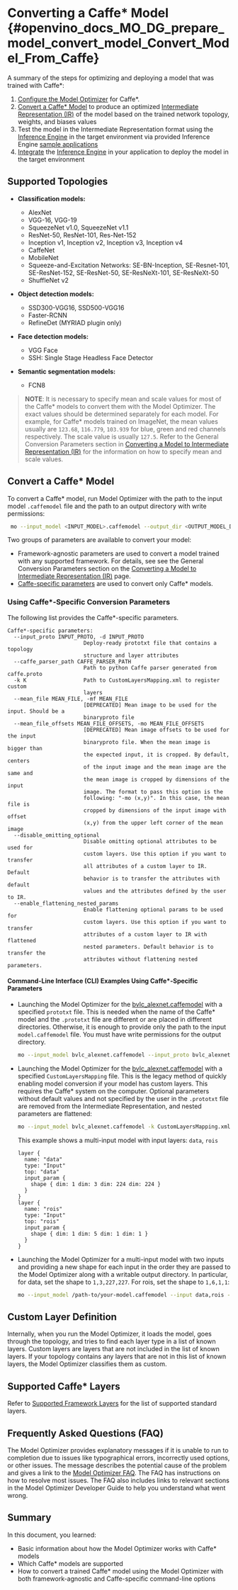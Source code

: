 # Converting a Caffe* Model {#openvino_docs_MO_DG_prepare_model_convert_model_Convert_Model_From_Caffe}

A summary of the steps for optimizing and deploying a model that was trained with Caffe\*:

1. [Configure the Model Optimizer](../../Deep_Learning_Model_Optimizer_DevGuide.md) for Caffe\*.
2. [Convert a Caffe\* Model](#Convert_From_Caffe) to produce an optimized [Intermediate Representation (IR)](../../IR_and_opsets.md) of the model based on the trained network topology, weights, and biases values
3. Test the model in the Intermediate Representation format using the [Inference Engine](../../../IE_DG/Deep_Learning_Inference_Engine_DevGuide.md) in the target environment via provided Inference Engine [sample applications](../../../IE_DG/Samples_Overview.md)
4. [Integrate](../../../IE_DG/Samples_Overview.md) the [Inference Engine](../../../IE_DG/Deep_Learning_Inference_Engine_DevGuide.md) in your application to deploy the model in the target environment

## Supported Topologies

* **Classification models:**
	* AlexNet
	* VGG-16, VGG-19
	* SqueezeNet v1.0, SqueezeNet v1.1
	* ResNet-50, ResNet-101, Res-Net-152
	* Inception v1, Inception v2, Inception v3, Inception v4
	* CaffeNet
	* MobileNet
	* Squeeze-and-Excitation Networks: SE-BN-Inception, SE-Resnet-101, SE-ResNet-152, SE-ResNet-50, SE-ResNeXt-101, SE-ResNeXt-50
	* ShuffleNet v2

* **Object detection models:**
	* SSD300-VGG16, SSD500-VGG16
	* Faster-RCNN
	* RefineDet (MYRIAD plugin only)

* **Face detection models:**
	* VGG Face
    * SSH: Single Stage Headless Face Detector

* **Semantic segmentation models:**
	* FCN8

> **NOTE**: It is necessary to specify mean and scale values for most of the Caffe\* models to convert them with the Model Optimizer. The exact values should be determined separately for each model. For example, for Caffe\* models trained on ImageNet, the mean values usually are `123.68`, `116.779`, `103.939` for blue, green and red channels respectively. The scale value is usually `127.5`. Refer to the General Conversion Parameters section in [Converting a Model to Intermediate Representation (IR)](Converting_Model.md) for the information on how to specify mean and scale values.

## Convert a Caffe* Model <a name="Convert_From_Caffe"></a>

To convert a Caffe\* model, run Model Optimizer with the path to the input model `.caffemodel` file and the path to an output directory with write permissions:

```sh
 mo --input_model <INPUT_MODEL>.caffemodel --output_dir <OUTPUT_MODEL_DIR>
```

Two groups of parameters are available to convert your model:

* Framework-agnostic parameters are used to convert a model trained with any supported framework. For details, see see the General Conversion Parameters section on the [Converting a Model to Intermediate Representation (IR)](Converting_Model.md) page.
* [Caffe-specific parameters](#caffe_specific_conversion_params) are used to convert only Caffe\* models.

### Using Caffe\*-Specific Conversion Parameters <a name="caffe_specific_conversion_params"></a>

The following list provides the Caffe\*-specific parameters.

```
Caffe*-specific parameters:
  --input_proto INPUT_PROTO, -d INPUT_PROTO
                        Deploy-ready prototxt file that contains a topology
                        structure and layer attributes
  --caffe_parser_path CAFFE_PARSER_PATH
                        Path to python Caffe parser generated from caffe.proto
  -k K                  Path to CustomLayersMapping.xml to register custom
                        layers
  --mean_file MEAN_FILE, -mf MEAN_FILE
                        [DEPRECATED] Mean image to be used for the input. Should be a
                        binaryproto file
  --mean_file_offsets MEAN_FILE_OFFSETS, -mo MEAN_FILE_OFFSETS
                        [DEPRECATED] Mean image offsets to be used for the input
                        binaryproto file. When the mean image is bigger than
                        the expected input, it is cropped. By default, centers
                        of the input image and the mean image are the same and
                        the mean image is cropped by dimensions of the input
                        image. The format to pass this option is the
                        following: "-mo (x,y)". In this case, the mean file is
                        cropped by dimensions of the input image with offset
                        (x,y) from the upper left corner of the mean image
  --disable_omitting_optional
                        Disable omitting optional attributes to be used for
                        custom layers. Use this option if you want to transfer
                        all attributes of a custom layer to IR. Default
                        behavior is to transfer the attributes with default
                        values and the attributes defined by the user to IR.
  --enable_flattening_nested_params
                        Enable flattening optional params to be used for
                        custom layers. Use this option if you want to transfer
                        attributes of a custom layer to IR with flattened
                        nested parameters. Default behavior is to transfer the
                        attributes without flattening nested parameters.
```

#### Command-Line Interface (CLI) Examples Using Caffe\*-Specific Parameters

* Launching the Model Optimizer for the [bvlc_alexnet.caffemodel](https://github.com/BVLC/caffe/tree/master/models/bvlc_alexnet) with a specified `prototxt` file. This is needed when the name of the Caffe\* model and the `.prototxt` file are different or are placed in different directories. Otherwise, it is enough to provide only the path to the input `model.caffemodel` file. You must have write permissions for the output directory.
   ```sh    
   mo --input_model bvlc_alexnet.caffemodel --input_proto bvlc_alexnet.prototxt --output_dir <OUTPUT_MODEL_DIR>
   ```
* Launching the Model Optimizer for the [bvlc_alexnet.caffemodel](https://github.com/BVLC/caffe/tree/master/models/bvlc_alexnet) with a specified `CustomLayersMapping` file. This is the legacy method of quickly enabling model conversion if your model has custom layers. This requires the Caffe\* system on the computer.
Optional parameters without default values and not specified by the user in the `.prototxt` file are removed from the Intermediate Representation, and nested parameters are flattened:
   ```sh
   mo --input_model bvlc_alexnet.caffemodel -k CustomLayersMapping.xml --disable_omitting_optional --enable_flattening_nested_params --output_dir <OUTPUT_MODEL_DIR>
   ```
   This example shows a multi-input model with input layers: `data`, `rois`
   ```
   layer {
     name: "data"
     type: "Input"
     top: "data"
     input_param {
       shape { dim: 1 dim: 3 dim: 224 dim: 224 }
     }
   }
   layer {
     name: "rois"
     type: "Input"
     top: "rois"
     input_param {
       shape { dim: 1 dim: 5 dim: 1 dim: 1 }
     }
   }
   ```

* Launching the Model Optimizer for a multi-input model with two inputs and providing a new shape for each input in the order they are passed to the Model Optimizer along with a writable output directory. In particular, for data, set the shape to `1,3,227,227`. For rois, set the shape to `1,6,1,1`:
   ```sh
   mo --input_model /path-to/your-model.caffemodel --input data,rois --input_shape (1,3,227,227),[1,6,1,1] --output_dir <OUTPUT_MODEL_DIR>
   ```
## Custom Layer Definition

Internally, when you run the Model Optimizer, it loads the model, goes through the topology, and tries to find each layer type in a list of known layers. Custom layers are layers that are not included in the list of known layers. If your topology contains any layers that are not in this list of known layers, the Model Optimizer classifies them as custom.

## Supported Caffe\* Layers
Refer to [Supported Framework Layers](../Supported_Frameworks_Layers.md) for the list of supported standard layers.

## Frequently Asked Questions (FAQ)

The Model Optimizer provides explanatory messages if it is unable to run to completion due to issues like typographical errors, incorrectly used options, or other issues. The message describes the potential cause of the problem and gives a link to the [Model Optimizer FAQ](../Model_Optimizer_FAQ.md). The FAQ has instructions on how to resolve most issues. The FAQ also includes links to relevant sections in the Model Optimizer Developer Guide to help you understand what went wrong.

## Summary

In this document, you learned:

* Basic information about how the Model Optimizer works with Caffe\* models
* Which Caffe\* models are supported
* How to convert a trained Caffe\* model using the Model Optimizer with both framework-agnostic and Caffe-specific command-line options
